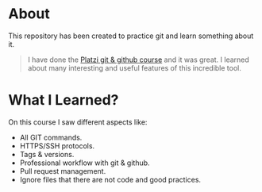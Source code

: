 # About 
This repository has been created to practice git and learn something about it.
> I have done the [Platzi git & github course](http://https://platzi.com/cursos/git-github/ "Platzi git & github course") and it was great. I learned about many interesting and useful features of this incredible tool.

# What I Learned?
On this course I saw different aspects like:
* All GIT commands.
* HTTPS/SSH protocols.
* Tags & versions.
* Professional workflow with git & github.
* Pull request management.
* Ignore files that there are not code and good practices.
